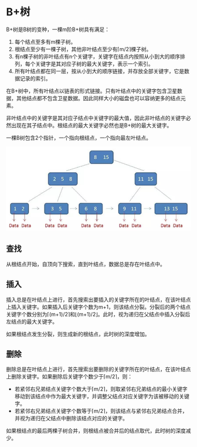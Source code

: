 # B+树

B+树是B树的变种，一棵m阶B+树具有满足：
1. 每个结点至多有m棵子树。
2. 根结点至少有一棵子树，其他非叶结点至少有⌈m/2⌉棵子树。
3. 有n棵子树的非叶结点有n个关键字，关键字在结点内按照从小到大的顺序排列，每个关键字是其对应子树的最大关键字，表示一个索引。
4. 所有叶结点都在同一层，按从小到大的顺序链接，并存放全部关键字，它是数据记录的索引。

在B+树中，所有叶结点以链表的形式链接。只有叶结点中的关键字包含卫星数据，其他结点都不包含卫星数据。因此同样大小的磁盘也可以容纳更多的结点元素。

非叶结点中的关键字是其对应子结点中关键字的最大值，因此非叶结点的关键字必然出现在其子结点中。根结点的最大关键字必然也是B+树的最大关键字。

一棵B树包含2个指针，一个指向根结点，一个指向最左叶结点。

![](1.jpg)

## 查找

从根结点开始，自顶向下搜索，直到叶结点，数据总是存在叶结点中。

## 插入

插入总是在叶结点上进行，首先搜索出要插入的关键字所在的叶结点，在该叶结点上插入关键字。如果插入后关键字个数为m+1，则该结点分裂。分裂后的两个结点关键字个数分别为⌈(m+1)/2⌉和⌊(m+1)/2⌋。此时，视为递归在父结点中插入分裂后左结点的最大关键字。

如果根结点发生分裂，则生成新的根结点，此时树的深度增加。

## 删除

删除总是在叶结点上进行，首先搜索出要删除的关键字所在的叶结点，在该叶结点上删除关键字。如果删除后关键字个数少于⌈m/2⌉，则：
- 若紧邻右兄弟结点关键字个数大于⌈m/2⌉，则取紧邻右兄弟结点的最小关键字移动到该结点中作为最大关键字，并调整父结点对应关键字为该被移动的关键字。
- 若紧邻右兄弟结点关键字个数等于⌈m/2⌉，则该结点与紧邻右兄弟结点合并，并视为递归在父结点中删除该结点对应的关键字。

如果根结点的最后两棵子树合并，则根结点被合并后的结点取代，此时树的深度减少。